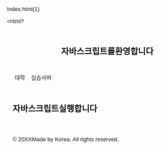 Index.html(1)
<!doctype html> <!--    index.html    -->
<html?
<head>
<meta http-equiv="Content-Ttpe"content="text/html;charset=utf-8"/>
<meta name="viweport"content="width=device-width,initial-scale=1"/>
<style>
body{font-family:Verdana, sans-serif;font-size:0.8em;}
header, nav, section, article, footer
{border:1px solid gray:; margin:5px; padding:8px;}
section#displayArea{height:210px;}
nav ul {margin:0; padding:0;}
nav ul li {display:inline; margin:5px; }
a{text-decoration:none;}
#id_form{width:100px;height:14px;color:red;}
</style>
<script type="txt/javascript">
 function fnTest(){
 document.write("자바스크립트환영!")
 alert("자바 스크립트환영!!");
 }
 </script>
 <title>자바 스크립트 실습</title>
 </head>
 <body>
  <header>
   <h2>자바스크립트를환영합니다</h2></header>
   <nav>
   <ul>
   <li><a href="http://www.dju.ac.kr">대학</a></li>
   <li><a href="http://hive.dju.ac.kr">실습서버</a></li>
   </ul></nav>
   <section>
   <h2>자바스크립트실행합니다</h2>
   <script>fnTest();</script>
   </section>
   <footer>
   <p>&copy; 20XXMade by Korea, All rights reserved,</p><footer>
   </body>
   </html>
